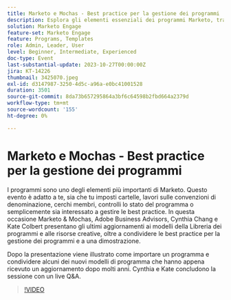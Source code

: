 ```yaml
---
title: Marketo e Mochas - Best practice per la gestione dei programmi
description: Esplora gli elementi essenziali dei programmi Marketo, tra cui la configurazione delle cartelle, le convenzioni di denominazione, le ricerche dei membri e i controlli dello stato dei programmi, con gli ultimi aggiornamenti ai modelli della Libreria dei programmi, le risorse creative e le dimostrazioni delle best practice.
solution: Marketo Engage
feature-set: Marketo Engage
feature: Programs, Templates
role: Admin, Leader, User
level: Beginner, Intermediate, Experienced
doc-type: Event
last-substantial-update: 2023-10-27T00:00:00Z
jira: KT-14226
thumbnail: 3425070.jpeg
exl-id: d3147987-3250-4d5c-a96a-e0bc41001528
duration: 3501
source-git-commit: 8da73b657295864a3bf6c64598b2fbd664a2379d
workflow-type: tm+mt
source-wordcount: '155'
ht-degree: 0%

---
```


# Marketo e Mochas - Best practice per la gestione dei programmi

I programmi sono uno degli elementi più importanti di Marketo. Questo evento è adatto a te, sia che tu imposti cartelle, lavori sulle convenzioni di denominazione, cerchi membri, controlli lo stato del programma o semplicemente sia interessato a gestire le best practice. In questa occasione Marketo &amp; Mochas, Adobe Business Advisors, Cynthia Chang e Kate Colbert presentano gli ultimi aggiornamenti ai modelli della Libreria dei programmi e alle risorse creative, oltre a condividere le best practice per la gestione dei programmi e a una dimostrazione.

Dopo la presentazione viene illustrato come importare un programma e condividere alcuni dei nuovi modelli di programma che hanno appena ricevuto un aggiornamento dopo molti anni. Cynthia e Kate concludono la sessione con un live Q&amp;A.

>[!VIDEO](https://video.tv.adobe.com/v/3425070/?learn=on)
